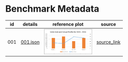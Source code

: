 # Benchmark Metadata

| id  | details | reference plot | source |
|-----|------------|-------|--------|
| 001 | [001.json](001.json) | <img src="001_chart.jpg" width="150"/>| [source_link](https://www.tutorialspoint.com/excel_data_analysis/excel_data_analysis_visualization.htm) |
